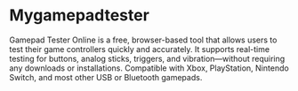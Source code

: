 # Mygamepadtester
Gamepad Tester Online is a free, browser-based tool that allows users to test their game controllers quickly and accurately. It supports real-time testing for buttons, analog sticks, triggers, and vibration—without requiring any downloads or installations. Compatible with Xbox, PlayStation, Nintendo Switch, and most other USB or Bluetooth gamepads.
